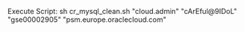 Execute Script:
sh cr_mysql_clean.sh "cloud.admin" "cArEful@9IDoL" "gse00002905" "psm.europe.oraclecloud.com"